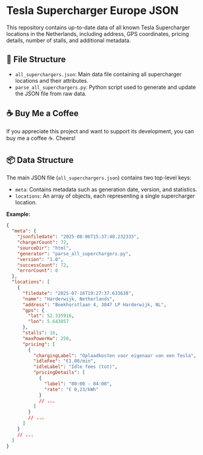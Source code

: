 # Tesla Supercharger Europe JSON

This repository contains up-to-date data of all known Tesla Supercharger locations in the Netherlands, including address, GPS coordinates, pricing details, number of stalls, and additional metadata.

## 📂 File Structure

- `all_superchargers.json`: Main data file containing all supercharger locations and their attributes.
- `parse_all_superchargers.py`: Python script used to generate and update the JSON file from raw data.

## ☕ Buy Me a Coffee
If you appreciate this project and want to support its development, you can buy me a coffee ☕. Cheers!

## 📦 Data Structure

The main JSON file (`all_superchargers.json`) contains two top-level keys:
- `meta`: Contains metadata such as generation date, version, and statistics.
- `locations`: An array of objects, each representing a single supercharger location.

**Example:**
```json
{
  "meta": {
    "jsonfiledate": "2025-08-06T15:37:48.232333",
    "chargerCount": 72,
    "sourceDir": "html",
    "generator": "parse_all_superchargers.py",
    "version": "1.0",
    "successCount": 72,
    "errorCount": 0
  },
  "locations": [
    {
      "filedate": "2025-07-16T19:27:37.633638",
      "name": "Harderwijk, Netherlands",
      "address": "Boekhorstlaan 4, 3847 LP Harderwijk, NL",
      "gps": {
        "lat": 52.335916,
        "lon": 5.643857
      },
      "stalls": 16,
      "maxPowerKw": 250,
      "pricing": [
        {
          "chargingLabel": "Oplaadkosten voor eigenaar van een Tesla",
          "idleFee": "€1.00/min",
          "idleLabel": "Idle fees (tot)",
          "pricingDetails": [
            {
              "label": "00:00 - 04:00",
              "rate": "€ 0,23/kWh"
            }
            // ...
          ]
        }
        // ...
      ]
    }
    // ...
  ]
}
